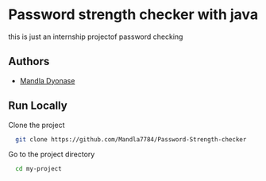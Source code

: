 # Password strength checker with java

this is just an internship projectof password checking

## Authors

- [Mandla Dyonase](https://www.github.com/Mandla7784)

## Run Locally

Clone the project

```bash
  git clone https://github.com/Mandla7784/Password-Strength-checker
```

Go to the project directory

```bash
  cd my-project
```
